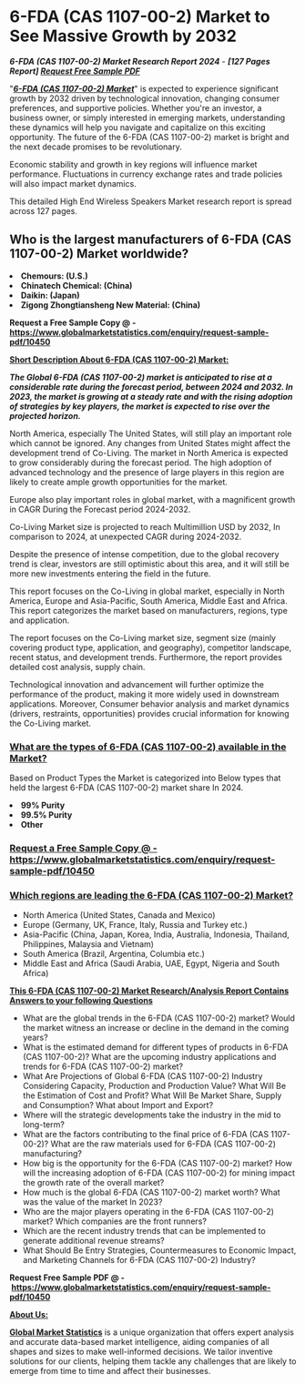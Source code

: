 <h1>6-FDA (CAS 1107-00-2) Market to See Massive Growth by 2032</h1><p><em><strong>6-FDA (CAS 1107-00-2) Market Research Report 2024</strong></em>&nbsp;-&nbsp;<em><strong>[127 Pages Report] </strong></em><em><strong><a href="https://www.globalmarketstatistics.com/enquiry/request-sample-pdf/10450">Request Free Sample PDF</a></strong></em></p><p>"<a style="font-style: italic; font-weight: bold;" href="https://www.globalmarketstatistics.com/market-reports/6-fda-cas-1107-00-2-market-10450">6-FDA (CAS 1107-00-2) Market</a>" is expected to experience significant growth by 2032 driven by technological innovation, changing consumer preferences, and supportive policies. Whether you're an investor, a business owner, or simply interested in emerging markets, understanding these dynamics will help you navigate and capitalize on this exciting opportunity. The future of the&nbsp;6-FDA (CAS 1107-00-2) market is bright and the next decade promises to be revolutionary.</p><p>Economic stability and growth in key regions will influence market performance. Fluctuations in currency exchange rates and trade policies will also impact market dynamics.</p><p>This detailed&nbsp;High End Wireless Speakers Market research report is spread across 127 pages.</p><h2><strong>Who is the largest manufacturers of 6-FDA (CAS 1107-00-2) Market worldwide?</strong></h2><p><strong><li>Chemours: (U.S.)<li>Chinatech Chemical: (China)<li>Daikin: (Japan)<li>Zigong Zhongtiansheng New Material: (China)</strong></p><p><strong>Request a Free Sample Copy @ - <a href="https://www.globalmarketstatistics.com/enquiry/request-sample-pdf/10450">https://www.globalmarketstatistics.com/enquiry/request-sample-pdf/10450</a></strong></p><p><strong><u>Short Description About 6-FDA (CAS 1107-00-2) Market:</u></strong></p><p><strong><em>The Global 6-FDA (CAS 1107-00-2) market is anticipated to rise at a considerable rate during the forecast period, between 2024 and 2032. In 2023, the market is growing at a steady rate and with the rising adoption of strategies by key players, the market is expected to rise over the projected horizon.</em></strong></p><p>North America, especially The United States, will still play an important role which cannot be ignored. Any changes from United States might affect the development trend of Co-Living. The market in North America is expected to grow considerably during the forecast period. The high adoption of advanced technology and the presence of large players in this region are likely to create ample growth opportunities for the market.</p><p>Europe also play important roles in global market, with a magnificent growth in CAGR During the Forecast period 2024-2032.</p><p>Co-Living Market size is projected to reach Multimillion USD by 2032, In comparison to 2024, at unexpected CAGR during 2024-2032.</p><p>Despite the presence of intense competition, due to the global recovery trend is clear, investors are still optimistic about this area, and it will still be more new investments entering the field in the future.</p><p>This report focuses on the Co-Living in global market, especially in North America, Europe and Asia-Pacific, South America, Middle East and Africa. This report categorizes the market based on manufacturers, regions, type and application.</p><p>The report focuses on the Co-Living market size, segment size (mainly covering product type, application, and geography), competitor landscape, recent status, and development trends. Furthermore, the report provides detailed cost analysis, supply chain.</p><p>Technological innovation and advancement will further optimize the performance of the product, making it more widely used in downstream applications. Moreover, Consumer behavior analysis and market dynamics (drivers, restraints, opportunities) provides crucial information for knowing the Co-Living market.</p><h3 class="rank-math-question "><span style="text-decoration: underline;">What are the types of 6-FDA (CAS 1107-00-2) available in the Market?</span></h3><p>Based on Product Types the Market is categorized into Below types that held the largest 6-FDA (CAS 1107-00-2) market share In 2024.</p><p><strong><li>99% Purity<li>99.5% Purity<li>Other</strong></p><h3 class="rank-math-question "><span style="text-decoration: underline;">Request a Free Sample Copy @ - <a href="https://www.globalmarketstatistics.com/enquiry/request-sample-pdf/10450">https://www.globalmarketstatistics.com/enquiry/request-sample-pdf/10450</a></span></h3><h3 class="rank-math-question "><span style="text-decoration: underline;">Which regions are leading the 6-FDA (CAS 1107-00-2) Market?</span></h3><ul><li>North America (United States, Canada and Mexico)</li><li>Europe (Germany, UK, France, Italy, Russia and Turkey etc.)</li><li>Asia-Pacific (China, Japan, Korea, India, Australia, Indonesia, Thailand, Philippines, Malaysia and Vietnam)</li><li>South America (Brazil, Argentina, Columbia etc.)</li><li>Middle East and Africa (Saudi Arabia, UAE, Egypt, Nigeria and South Africa)</li></ul><p><strong><u>This 6-FDA (CAS 1107-00-2) Market Research/Analysis Report Contains Answers to your following Questions</u></strong></p><ul><li>What are the global trends in the 6-FDA (CAS 1107-00-2) market? Would the market witness an increase or decline in the demand in the coming years?</li><li>What is the estimated demand for different types of products in 6-FDA (CAS 1107-00-2)? What are the upcoming industry applications and trends for 6-FDA (CAS 1107-00-2) market?</li><li>What Are Projections of Global 6-FDA (CAS 1107-00-2) Industry Considering Capacity, Production and Production Value? What Will Be the Estimation of Cost and Profit? What Will Be Market Share, Supply and Consumption? What about Import and Export?</li><li>Where will the strategic developments take the industry in the mid to long-term?</li><li>What are the factors contributing to the final price of 6-FDA (CAS 1107-00-2)? What are the raw materials used for 6-FDA (CAS 1107-00-2) manufacturing?</li><li>How big is the opportunity for the 6-FDA (CAS 1107-00-2) market? How will the increasing adoption of 6-FDA (CAS 1107-00-2) for mining impact the growth rate of the overall market?</li><li>How much is the global 6-FDA (CAS 1107-00-2) market worth? What was the value of the market In 2023?</li><li>Who are the major players operating in the 6-FDA (CAS 1107-00-2) market? Which companies are the front runners?</li><li>Which are the recent industry trends that can be implemented to generate additional revenue streams?</li><li>What Should Be Entry Strategies, Countermeasures to Economic Impact, and Marketing Channels for 6-FDA (CAS 1107-00-2) Industry?</li></ul><p><strong>Request Free Sample PDF @ -&nbsp;<a href="https://www.globalmarketstatistics.com/enquiry/request-sample-pdf/10450">https://www.globalmarketstatistics.com/enquiry/request-sample-pdf/10450</a></strong></p><p><strong><u>About Us:</u></strong></p><p><strong><a href="https://www.globalmarketstatistics.com/">Global Market Statistics</a></strong> is a unique organization that offers expert analysis and accurate data-based market intelligence, aiding companies of all shapes and sizes to make well-informed decisions. We tailor inventive solutions for our clients, helping them tackle any challenges that are likely to emerge from time to time and affect their businesses.</p>
